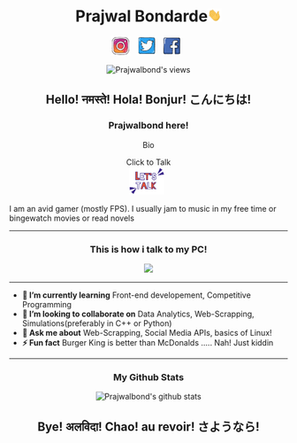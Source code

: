  <h1 align="center">Prajwal Bondarde<img src="https://github.com/Prajwalbond/Prajwalbond/blob/main/assets/waving_hand.gif" width="25px"></h1>

<p align='center'>
 <a href="https://www.instagram.com/prajwal_bondarde/"><img height="35" src="https://github.com/Prajwalbond/Prajwalbond/blob/main/assets/IG.gif" width="35px"></a>&nbsp;&nbsp;
 <a href="https://twitter.com/BondardePrajwal"><img height="35" src="https://github.com/Prajwalbond/Prajwalbond/blob/main/assets/Twitter.gif" width="35px"></a>&nbsp;&nbsp;
 <a href="https://www.facebook.com/people/Aditya-Kadam/100053258109957"><img height="35" src="https://github.com/Prajwalbond/Prajwalbond/blob/main/assets/FB.gif" width="35px"></a>&nbsp;&nbsp;
</p>
<div align='center'>
 
![Prajwalbond's views](https://komarev.com/ghpvc/?username=Prajwalbond)

</div>

<h2 align="center">Hello! नमस्ते! Hola! Bonjur! こんにちは! </h2>
<h3 align="center">Prajwalbond here!</h3>
<p align="center">Bio</p>

<p align='center'>Click to Talk <br>
<a href="https://github.com/Prajwalbond/Prajwalbond/issues/new?assignees=&labels=&template=project-ideas.md&title="><img height="50" src="https://github.com/Prajwalbond/Prajwalbond/blob/main/assets/Lets_Talk.gif"></a>&nbsp;&nbsp;
 </p>

<p>I am an avid gamer (mostly FPS). I usually jam to music in my free time or bingewatch movies or read novels </p>

------------------------------------------------------------------------------------------------------------------------------------------------------------------------------

<div align='center' markdown="1">
<h3>This is how i talk to my PC!</h3>
<img src = "![](https://github.com/Prajwalbond/github-stats/blob/master/generated/overview.svg)
">
 </div>

------------------------------------------------------------------------------------------------------------------------------------------------------------------------------
* **🌱 I’m currently learning** Front-end developement, Competitive Programming
* **👯 I’m looking to collaborate on** Data Analytics, Web-Scrapping, Simulations(preferably in C++ or Python)
* **💬 Ask me about** Web-Scrapping, Social Media APIs, basics of Linux!
* **⚡ Fun fact** Burger King is better than McDonalds ..... Nah! Just kiddin
-----------------------------------------------------------------------------------------------------------------------------------------------------------------------------

<div align='center' markdown="1">

### My Github Stats
 ![Prajwalbond's github stats](https://github-readme-stats.vercel.app/api?username=Prajwalbond&count_private=true)
 <h2 align="center">Bye! अलविदा! Chao! au revoir! さようなら! </h2>
 </div>
 
